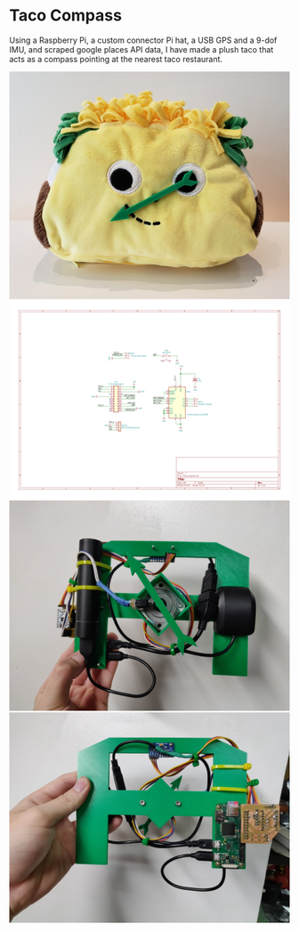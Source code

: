 # Taco Compass
Using a Raspberry Pi, a custom connector Pi hat, a USB GPS and a 9-dof IMU, and scraped google places API data, I have made a plush taco that acts as a compass pointing at the nearest taco restaurant. 

![Taco](./pics/taco.jpg)
![Schematic](./taco_board/taco_board.svg)
![Front](./pics/front.jpg)
![Back](./pics/back.jpg)
